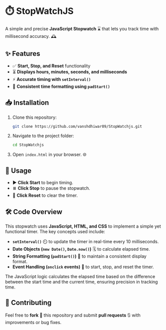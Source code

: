 # ⏱️ StopWatchJS

A simple and precise **JavaScript Stopwatch** ⌛ that lets you track time with millisecond accuracy. 🕰️

## ✨ Features
- ✅ **Start, Stop, and Reset** functionality
- ⏳ **Displays hours, minutes, seconds, and milliseconds**
- ⚡ **Accurate timing with `setInterval()`**
- 🔢 **Consistent time formatting using `padStart()`**

## 📥 Installation
1. Clone this repository:
   ```sh
   git clone https://github.com/vanshdhiwar09/StopWatchjs.git
   ```
2. Navigate to the project folder:
   ```sh
   cd StopWatchjs
   ```
3. Open `index.html` in your browser. 🌐

## 🚀 Usage
- ▶️ **Click Start** to begin timing.
- ⏸️ **Click Stop** to pause the stopwatch.
- 🔄 **Click Reset** to clear the timer.

## 🛠️ Code Overview
This stopwatch uses **JavaScript, HTML, and CSS** to implement a simple yet functional timer. The key concepts used include:

- **`setInterval()`** ⏲️ to update the timer in real-time every 10 milliseconds.
- **Date Objects (`new Date()`, `Date.now()`)** 🗓️ to calculate elapsed time.
- **String Formatting (`padStart()`)** 🔢 to maintain a consistent display format.
- **Event Handling (`onclick` events)** 🎯 to start, stop, and reset the timer.

The JavaScript logic calculates the elapsed time based on the difference between the start time and the current time, ensuring precision in tracking time.

## 🤝 Contributing
Feel free to **fork** 🍴 this repository and submit **pull requests** 🔃 with improvements or bug fixes.




